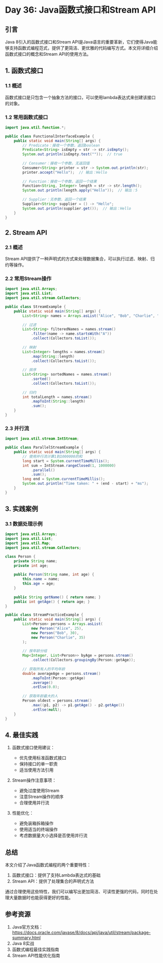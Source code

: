 # Day 36: Java函数式接口和Stream API

## 引言

Java 8引入的函数式接口和Stream API是Java语言的重要革新，它们使得Java能够支持函数式编程范式，提供了更简洁、更优雅的代码编写方式。本文将详细介绍函数式接口的概念和Stream API的使用方法。

## 1. 函数式接口

### 1.1 概述

函数式接口是只包含一个抽象方法的接口，可以使用lambda表达式来创建该接口的对象。

### 1.2 常用函数式接口

```java
import java.util.function.*;

public class FunctionalInterfaceExample {
    public static void main(String[] args) {
        // Predicate：接收一个参数，返回boolean
        Predicate<String> isEmpty = str -> str.isEmpty();
        System.out.println(isEmpty.test(""));  // true
        
        // Consumer：接收一个参数，无返回值
        Consumer<String> printer = str -> System.out.println(str);
        printer.accept("Hello");  // 输出：Hello
        
        // Function：接收一个参数，返回一个结果
        Function<String, Integer> length = str -> str.length();
        System.out.println(length.apply("Hello"));  // 输出：5
        
        // Supplier：无参数，返回一个结果
        Supplier<String> supplier = () -> "Hello";
        System.out.println(supplier.get());  // 输出：Hello
    }
}
```

## 2. Stream API

### 2.1 概述

Stream API提供了一种声明式的方式来处理数据集合，可以执行过滤、映射、归约等操作。

### 2.2 常用Stream操作

```java
import java.util.Arrays;
import java.util.List;
import java.util.stream.Collectors;

public class StreamExample {
    public static void main(String[] args) {
        List<String> names = Arrays.asList("Alice", "Bob", "Charlie", "David");
        
        // 过滤
        List<String> filteredNames = names.stream()
            .filter(name -> name.startsWith("A"))
            .collect(Collectors.toList());
        
        // 映射
        List<Integer> lengths = names.stream()
            .map(String::length)
            .collect(Collectors.toList());
        
        // 排序
        List<String> sortedNames = names.stream()
            .sorted()
            .collect(Collectors.toList());
        
        // 归约
        int totalLength = names.stream()
            .mapToInt(String::length)
            .sum();
    }
}
```

### 2.3 并行流

```java
import java.util.stream.IntStream;

public class ParallelStreamExample {
    public static void main(String[] args) {
        // 使用并行流计算1到1000000的和
        long start = System.currentTimeMillis();
        int sum = IntStream.rangeClosed(1, 1000000)
            .parallel()
            .sum();
        long end = System.currentTimeMillis();
        System.out.println("Time taken: " + (end - start) + "ms");
    }
}
```

## 3. 实践案例

### 3.1 数据处理示例

```java
import java.util.Arrays;
import java.util.List;
import java.util.Map;
import java.util.stream.Collectors;

class Person {
    private String name;
    private int age;
    
    public Person(String name, int age) {
        this.name = name;
        this.age = age;
    }
    
    public String getName() { return name; }
    public int getAge() { return age; }
}

public class StreamPracticeExample {
    public static void main(String[] args) {
        List<Person> persons = Arrays.asList(
            new Person("Alice", 25),
            new Person("Bob", 30),
            new Person("Charlie", 35)
        );
        
        // 按年龄分组
        Map<Integer, List<Person>> byAge = persons.stream()
            .collect(Collectors.groupingBy(Person::getAge));
        
        // 获取所有人的平均年龄
        double averageAge = persons.stream()
            .mapToInt(Person::getAge)
            .average()
            .orElse(0.0);
        
        // 获取年龄最大的人
        Person oldest = persons.stream()
            .max((p1, p2) -> p1.getAge() - p2.getAge())
            .orElse(null);
    }
}
```

## 4. 最佳实践

1. 函数式接口使用建议：
   - 优先使用标准函数式接口
   - 保持接口的单一职责
   - 适当使用方法引用

2. Stream操作注意事项：
   - 避免过度使用Stream
   - 注意Stream操作的顺序
   - 合理使用并行流

3. 性能优化：
   - 避免装箱拆箱操作
   - 使用适当的终端操作
   - 考虑数据量大小选择是否使用并行流

## 总结

本文介绍了Java函数式编程的两个重要特性：

1. 函数式接口：提供了支持Lambda表达式的基础
2. Stream API：提供了处理集合的声明式方法

通过合理使用这些特性，我们可以编写出更加简洁、可读性更强的代码，同时在处理大量数据时也能获得更好的性能。

## 参考资源

1. Java官方文档：https://docs.oracle.com/javase/8/docs/api/java/util/stream/package-summary.html
2. Java 8实战
3. 函数式编程最佳实践指南
4. Stream API性能优化指南